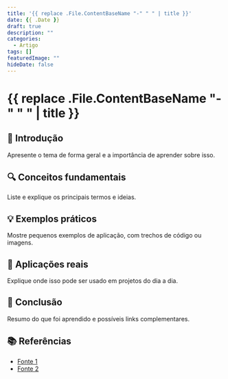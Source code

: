 ```yaml
---
title: '{{ replace .File.ContentBaseName "-" " " | title }}'
date: {{ .Date }}
draft: true
description: ""
categories:
  - Artigo
tags: []
featuredImage: ""
hideDate: false
---
```


# {{ replace .File.ContentBaseName "-" " " | title }}

## 🧠 Introdução

Apresente o tema de forma geral e a importância de aprender sobre isso.

## 🔍 Conceitos fundamentais

Liste e explique os principais termos e ideias.

## 💡 Exemplos práticos

Mostre pequenos exemplos de aplicação, com trechos de código ou imagens.

## 🧱 Aplicações reais

Explique onde isso pode ser usado em projetos do dia a dia.

## 🧾 Conclusão

Resumo do que foi aprendido e possíveis links complementares.

## 📚 Referências

- [Fonte 1]()
- [Fonte 2]()
